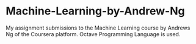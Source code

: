 # Machine-Learning-by-Andrew-Ng
My assignment submissions to the Machine Learning course by Andrews Ng of the Coursera platform. Octave Programming Language is used.
